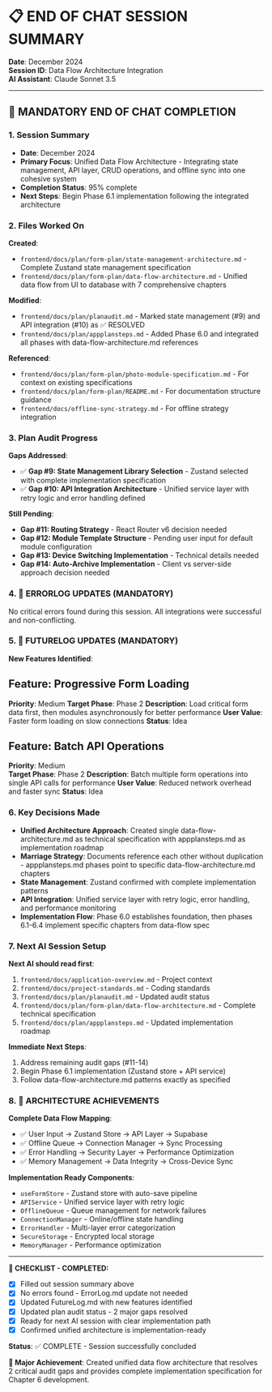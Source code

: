 # 📋 END OF CHAT SESSION SUMMARY

**Date**: December 2024  
**Session ID**: Data Flow Architecture Integration  
**AI Assistant**: Claude Sonnet 3.5

---

## 🚨 **MANDATORY END OF CHAT COMPLETION**

### **1. Session Summary**

- **Date**: December 2024
- **Primary Focus**: Unified Data Flow Architecture - Integrating state management, API layer, CRUD operations, and offline sync into one cohesive system
- **Completion Status**: 95% complete
- **Next Steps**: Begin Phase 6.1 implementation following the integrated architecture

### **2. Files Worked On**

**Created**:

- `frontend/docs/plan/form-plan/state-management-architecture.md` - Complete Zustand state management specification
- `frontend/docs/plan/form-plan/data-flow-architecture.md` - Unified data flow from UI to database with 7 comprehensive chapters

**Modified**:

- `frontend/docs/plan/planaudit.md` - Marked state management (#9) and API integration (#10) as ✅ RESOLVED
- `frontend/docs/plan/appplansteps.md` - Added Phase 6.0 and integrated all phases with data-flow-architecture.md references

**Referenced**:

- `frontend/docs/plan/form-plan/photo-module-specification.md` - For context on existing specifications
- `frontend/docs/plan/form-plan/README.md` - For documentation structure guidance
- `frontend/docs/offline-sync-strategy.md` - For offline strategy integration

### **3. Plan Audit Progress**

**Gaps Addressed**:

- ✅ **Gap #9: State Management Library Selection** - Zustand selected with complete implementation specification
- ✅ **Gap #10: API Integration Architecture** - Unified service layer with retry logic and error handling defined

**Still Pending**:

- **Gap #11: Routing Strategy** - React Router v6 decision needed
- **Gap #12: Module Template Structure** - Pending user input for default module configuration
- **Gap #13: Device Switching Implementation** - Technical details needed
- **Gap #14: Auto-Archive Implementation** - Client vs server-side approach decision needed

### **4. 🚨 ERRORLOG UPDATES (MANDATORY)**

No critical errors found during this session. All integrations were successful and non-conflicting.

### **5. 🔮 FUTURELOG UPDATES (MANDATORY)**

**New Features Identified**:

## Feature: Progressive Form Loading

**Priority**: Medium
**Target Phase**: Phase 2
**Description**: Load critical form data first, then modules asynchronously for better performance
**User Value**: Faster form loading on slow connections
**Status**: Idea

## Feature: Batch API Operations

**Priority**: Medium  
**Target Phase**: Phase 2
**Description**: Batch multiple form operations into single API calls for performance
**User Value**: Reduced network overhead and faster sync
**Status**: Idea

### **6. Key Decisions Made**

- **Unified Architecture Approach**: Created single data-flow-architecture.md as technical specification with appplansteps.md as implementation roadmap
- **Marriage Strategy**: Documents reference each other without duplication - appplansteps.md phases point to specific data-flow-architecture.md chapters
- **State Management**: Zustand confirmed with complete implementation patterns
- **API Integration**: Unified service layer with retry logic, error handling, and performance monitoring
- **Implementation Flow**: Phase 6.0 establishes foundation, then phases 6.1-6.4 implement specific chapters from data-flow spec

### **7. Next AI Session Setup**

**Next AI should read first**:

1. `frontend/docs/application-overview.md` - Project context
2. `frontend/docs/project-standards.md` - Coding standards
3. `frontend/docs/plan/planaudit.md` - Updated audit status
4. `frontend/docs/plan/form-plan/data-flow-architecture.md` - Complete technical specification
5. `frontend/docs/plan/appplansteps.md` - Updated implementation roadmap

**Immediate Next Steps**:

1. Address remaining audit gaps (#11-14)
2. Begin Phase 6.1 implementation (Zustand store + API service)
3. Follow data-flow-architecture.md patterns exactly as specified

### **8. 📝 ARCHITECTURE ACHIEVEMENTS**

**Complete Data Flow Mapping**:

- ✅ User Input → Zustand Store → API Layer → Supabase
- ✅ Offline Queue → Connection Manager → Sync Processing
- ✅ Error Handling → Security Layer → Performance Optimization
- ✅ Memory Management → Data Integrity → Cross-Device Sync

**Implementation Ready Components**:

- `useFormStore` - Zustand store with auto-save pipeline
- `APIService` - Unified service layer with retry logic
- `OfflineQueue` - Queue management for network failures
- `ConnectionManager` - Online/offline state handling
- `ErrorHandler` - Multi-layer error categorization
- `SecureStorage` - Encrypted local storage
- `MemoryManager` - Performance optimization

---

**🔄 CHECKLIST - COMPLETED:**

- [x] Filled out session summary above
- [x] No errors found - ErrorLog.md update not needed
- [x] Updated FutureLog.md with new features identified
- [x] Updated plan audit status - 2 major gaps resolved
- [x] Ready for next AI session with clear implementation path
- [x] Confirmed unified architecture is implementation-ready

**Status**: ✅ COMPLETE - Session successfully concluded

**🎯 Major Achievement**: Created unified data flow architecture that resolves 2 critical audit gaps and provides complete implementation specification for Chapter 6 development.

